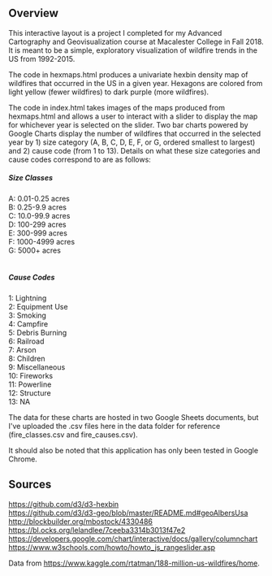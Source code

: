 ## Overview
This interactive layout is a project I completed for my Advanced Cartography and Geovisualization course at Macalester College in Fall 2018. It is meant to be a simple, exploratory visualization of wildfire trends in the US from 1992-2015.

The code in hexmaps.html produces a univariate hexbin density map of wildfires that occurred in the US in a given year. Hexagons are colored from light yellow (fewer wildfires) to dark purple (more wildfires).

The code in index.html takes images of the maps produced from hexmaps.html and allows a user to interact with a slider to display the map for whichever year is selected on the slider. Two bar charts powered by Google Charts display the number of wildfires that occurred in the selected year by 1) size category (A, B, C, D, E, F, or G, ordered smallest to largest) and 2) cause code (from 1 to 13). Details on what these size categories and cause codes correspond to are as follows:

##### Size Classes
A: 0.01-0.25 acres <br>
B: 0.25-9.9 acres <br>
C: 10.0-99.9 acres <br>
D: 100-299 acres <br>
E: 300-999 acres <br>
F: 1000-4999 acres <br>
G: 5000+ acres
<br><br>
##### Cause Codes
1: Lightning <br>
2: Equipment Use <br>
3: Smoking <br>
4: Campfire <br>
5: Debris Burning <br>
6: Railroad <br>
7: Arson <br>
8: Children <br>
9: Miscellaneous <br>
10: Fireworks <br>
11: Powerline <br>
12: Structure <br>
13: NA

The data for these charts are hosted in two Google Sheets documents, but I've uploaded the .csv files here in the data folder for reference (fire_classes.csv and fire_causes.csv).

It should also be noted that this application has only been tested in Google Chrome.

## Sources
https://github.com/d3/d3-hexbin <br>
https://github.com/d3/d3-geo/blob/master/README.md#geoAlbersUsa <br>
http://blockbuilder.org/mbostock/4330486 <br>
https://bl.ocks.org/lelandlee/7ceeba3314b3013f47e2 <br>
https://developers.google.com/chart/interactive/docs/gallery/columnchart
https://www.w3schools.com/howto/howto_js_rangeslider.asp

Data from https://www.kaggle.com/rtatman/188-million-us-wildfires/home.


